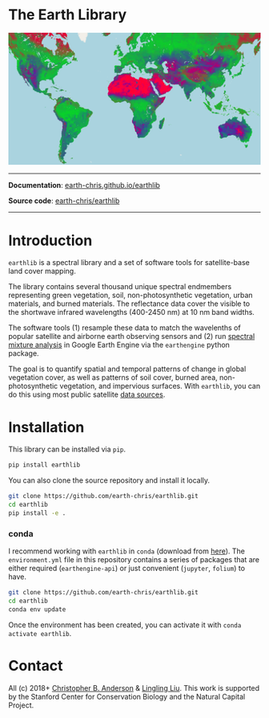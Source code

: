 # The Earth Library

![earthlib unmixed](img/earth-unmixed.png)

---

**Documentation**: [earth-chris.github.io/earthlib](https://earth-chris.github.io/earthlib)

**Source code**: [earth-chris/earthlib](https://github.com/earth-chris/earthlib)

---

# Introduction

`earthlib` is a spectral library and a set of software tools for satellite-base land cover mapping.

The library contains several thousand unique spectral endmembers representing green vegetation, soil, non-photosynthetic vegetation, urban materials, and burned materials. The reflectance data cover the visible to the shortwave infrared wavelengths (400-2450 nm) at 10 nm band widths.

The software tools (1) resample these data to match the wavelenths of popular satellite and airborne earth observing sensors and (2) run [spectral mixture analysis](introduction.md) in Google Earth Engine via the `earthengine` python package.

The goal is to quantify spatial and temporal patterns of change in global vegetation cover, as well as patterns of soil cover, burned area, non-photosynthetic vegetation, and impervious surfaces. With `earthlib`, you can do this using most public satellite [data sources](sources.md).


# Installation

This library can be installed via `pip`.

```bash
pip install earthlib
```

You can also clone the source repository and install it locally.

```bash
git clone https://github.com/earth-chris/earthlib.git
cd earthlib
pip install -e .
```

### conda

I recommend working with `earthlib` in `conda` (download from [here](https://docs.conda.io/en/latest/miniconda.html)). The `environment.yml` file in this repository contains a series of packages that are either required (`earthengine-api`) or just convenient (`jupyter`, `folium`) to have.

```bash
git clone https://github.com/earth-chris/earthlib.git
cd earthlib
conda env update
```

Once the environment has been created, you can activate it with `conda activate earthlib`.


# Contact

All (c) 2018+ [Christopher B. Anderson](mailto:cbanders@stanford.edu) & [Lingling Liu](mailto:lingling.liu@stanford.edu). This work is supported by the Stanford Center for Conservation Biology and the Natural Capital Project.
